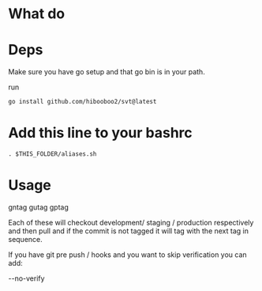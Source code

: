 # What do

# Deps
Make sure you have go setup and that go bin is in your path.

run

```
go install github.com/hibooboo2/svt@latest
```

# Add this line to your bashrc
```
. $THIS_FOLDER/aliases.sh
```

# Usage

gntag
gutag
gptag

Each of these will checkout development/ staging / production
respectively and then pull and if the commit is not tagged it will tag with the next tag in sequence.

If you have git pre push / hooks and you want to skip verification you can add:

--no-verify